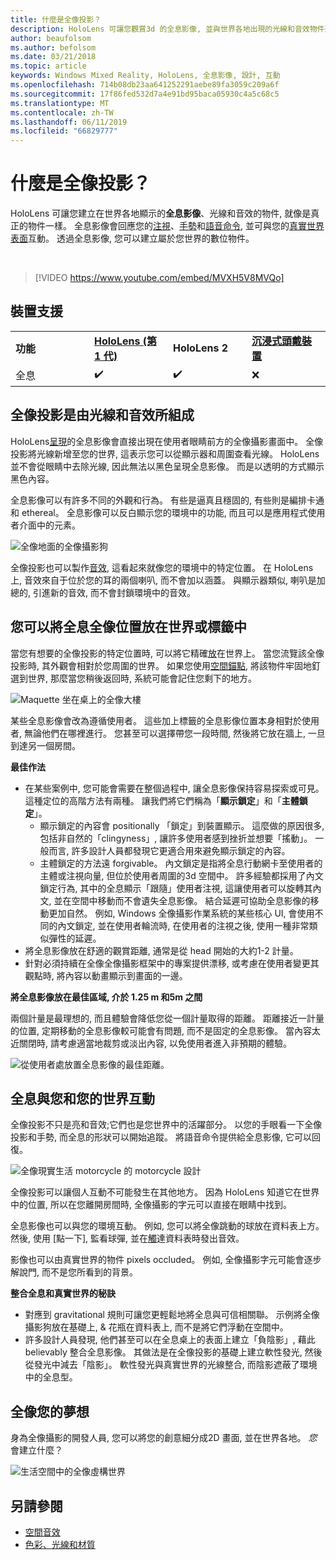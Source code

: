 ```yaml
---
title: 什麼是全像投影？
description: HoloLens 可讓您觀賞3d 的全息影像, 並與世界各地出現的光線和音效物件進行互動。
author: beaufolsom
ms.author: befolsom
ms.date: 03/21/2018
ms.topic: article
keywords: Windows Mixed Reality, HoloLens, 全息影像, 設計, 互動
ms.openlocfilehash: 714b08db23aa641252291aebe89fa3059c209a6f
ms.sourcegitcommit: 17f86fed532d7a4e91bd95baca05930c4a5c68c5
ms.translationtype: MT
ms.contentlocale: zh-TW
ms.lasthandoff: 06/11/2019
ms.locfileid: "66829777"
---
```

# <a name="what-is-a-hologram"></a>什麼是全像投影？

HoloLens 可讓您建立在世界各地顯示的**全息影像**、光線和音效的物件, 就像是真正的物件一樣。 全息影像會回應您的[注視](gaze.md)、[手勢](gestures.md)和[語音命令](voice-input.md), 並可與您的[真實世界表面](spatial-mapping.md)互動。 透過全息影像, 您可以建立屬於您世界的數位物件。

<br>

>[!VIDEO https://www.youtube.com/embed/MVXH5V8MVQo]

## <a name="device-support"></a>裝置支援

<table>
    <colgroup>
    <col width="25%" />
    <col width="25%" />
    <col width="25%" />
    <col width="25%" />
    </colgroup>
    <tr>
        <td><strong>功能</strong></td>
        <td><a href="hololens-hardware-details.md"><strong>HoloLens (第 1 代)</strong></a></td>
        <td><strong>HoloLens 2</strong></td>
        <td><a href="immersive-headset-hardware-details.md"><strong>沉浸式頭戴裝置</strong></a></td>
    </tr>
     <tr>
        <td>全息</td>
        <td>✔️</td>
        <td>✔️</td>
        <td>❌</td>
    </tr>
</table>

## <a name="a-hologram-is-made-of-light-and-sound"></a>全像投影是由光線和音效所組成

HoloLens[呈現](rendering.md)的全息影像會直接出現在使用者眼睛前方的全像攝影畫面中。 全像投影將光線新增至您的世界, 這表示您可以從顯示器和周圍查看光線。 HoloLens 並不會從眼睛中去除光線, 因此無法以黑色呈現全息影像。 而是以透明的方式顯示黑色內容。

全息影像可以有許多不同的外觀和行為。 有些是逼真且穩固的, 有些則是編排卡通和 ethereal。 全息影像可以反白顯示您的環境中的功能, 而且可以是應用程式使用者介面中的元素。

![全像地面的全像攝影狗](images/fang3-640px.jpg)

全像投影也可以製作[音效](spatial-sound.md), 這看起來就像您的環境中的特定位置。 在 HoloLens 上, 音效來自于位於您的耳的兩個喇叭, 而不會加以涵蓋。 與顯示器類似, 喇叭是加總的, 引進新的音效, 而不會封鎖環境中的音效。

## <a name="a-hologram-can-be-placed-in-the-world-or-tag-along-with-you"></a>您可以將全息全像位置放在世界或標籤中

當您有想要的全像投影的特定位置時, 可以將它精確[放](coordinate-systems.md)在世界上。 當您流覽該全像投影時, 其外觀會相對於您周圍的世界。 如果您使用[空間錨點](coordinate-systems.md#spatial-anchors), 將該物件牢固地釘選到世界, 那麼當您稍後返回時, 系統可能會記住您剩下的地方。

![Maquette 坐在桌上的全像大樓](images/image5-640px.png)

某些全息影像會改為遵循使用者。 這些加上標籤的全息影像位置本身相對於使用者, 無論他們在哪裡進行。 您甚至可以選擇帶您一段時間, 然後將它放在牆上, 一旦到達另一個房間。

**最佳作法**
* 在某些案例中, 您可能會需要在整個過程中, 讓全息影像保持容易探索或可見。 這種定位的高階方法有兩種。 讓我們將它們稱為「**顯示鎖定**」和「**主體鎖定**」。
   * 顯示鎖定的內容會 positionally 「鎖定」到裝置顯示。 這麼做的原因很多, 包括非自然的「clingyness」, 讓許多使用者感到挫折並想要「搖動」。 一般而言, 許多設計人員都發現它更適合用來避免顯示鎖定的內容。
   * 主體鎖定的方法遠 forgivable。 內文鎖定是指將全息行動網卡至使用者的主體或注視向量, 但位於使用者周圍的3d 空間中。 許多經驗都採用了內文鎖定行為, 其中的全息顯示「跟隨」使用者注視, 這讓使用者可以旋轉其內文, 並在空間中移動而不會遺失全息影像。 結合延遲可協助全息影像的移動更加自然。 例如, Windows 全像攝影作業系統的某些核心 UI, 會使用不同的內文鎖定, 並在使用者輪流時, 在使用者的注視之後, 使用一種非常類似彈性的延遲。
* 將全息影像放在舒適的觀賞距離, 通常是從 head 開始的大約1-2 計量。
* 針對必須持續在全像全像攝影框架中的專案提供漂移, 或考慮在使用者變更其觀點時, 將內容以動畫顯示到畫面的一邊。

**將全息影像放在最佳區域, 介於 1.25 m 和5m 之間**

兩個計量是最理想的, 而且體驗會降低您從一個計量取得的距離。 距離接近一計量的位置, 定期移動的全息影像較可能會有問題, 而不是固定的全息影像。 當內容太近關閉時, 請考慮適當地裁剪或淡出內容, 以免使用者進入非預期的體驗。

![從使用者處放置全息影像的最佳距離。](images/distanceguiderendering-640px.png)

## <a name="a-hologram-interacts-with-you-and-your-world"></a>全息與您和您的世界互動

全像投影不只是亮和音效;它們也是您世界中的活躍部分。 以您的手眼看一下全像投影和手勢, 而全息的形狀可以開始追蹤。 將語音命令提供給全息影像, 它可以回復。

![全像現實生活 motorcycle 的 motorcycle 設計](images/image8-640px.png)

全像投影可以讓個人互動不可能發生在其他地方。 因為 HoloLens 知道它在世界中的位置, 所以在您離開房間時, 全像攝影的字元可以直接在眼睛中找到。

全息影像也可以與您的環境互動。 例如, 您可以將全像跳動的球放在資料表上方。 然後, 使用 [點一下], 監看球彈, 並在[觸](gestures.md#air-tap)達資料表時發出音效。

影像也可以由真實世界的物件 pixels occluded。 例如, 全像攝影字元可能會逐步解說門, 而不是您所看到的背景。

**整合全息和真實世界的秘訣**
* 對應到 gravitational 規則可讓您更輕鬆地將全息與可信相關聯。 示例將全像攝影狗放在基礎上, & 花瓶在資料表上, 而不是將它們浮動在空間中。
* 許多設計人員發現, 他們甚至可以在全息桌上的表面上建立「負陰影」, 藉此 believably 整合全息影像。 其做法是在全像投影的基礎上建立軟性發光, 然後從發光中減去「陰影」。 軟性發光與真實世界的光線整合, 而陰影遮蔽了環境中的全息型。

## <a name="a-hologram-is-whatever-you-dream-up"></a>全像您的夢想

身為全像攝影的開發人員, 您可以將您的創意細分成2D 畫面, 並在世界各地。 *您*會建立什麼？

![生活空間中的全像虛構世界](images/designoverview.jpg)

## <a name="see-also"></a>另請參閱
* [空間音效](spatial-sound.md)
* [色彩、光線和材質](color,-light-and-materials.md)

